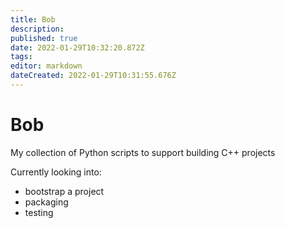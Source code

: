 ```yaml
---
title: Bob
description: 
published: true
date: 2022-01-29T10:32:20.872Z
tags: 
editor: markdown
dateCreated: 2022-01-29T10:31:55.676Z
---
```


# Bob

My collection of Python scripts to support building C++ projects


Currently looking into:
* bootstrap a project
* packaging
* testing

